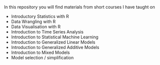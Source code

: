 In this repository you will find materials from short courses I have taught on

- Introductory Statistics with R
- Data Wrangling with R
- Data Visualisation with R
- Introduction to Time Series Analysis
- Introduction to Statistical Machine Learning
- Introduction to Generalized Linear Models
- Introduction to Generalized Additive Models
- Introduction to Mixed Models
- Model selection / simplification
